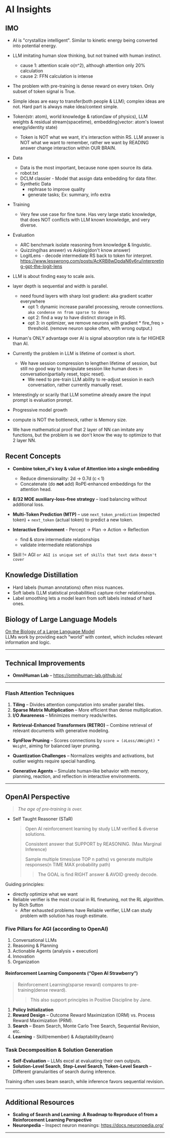 # AI Insights

## IMO

- AI is "crystallize intelligent". Similar to kinetic energy being converted into potential energy.
- LLM imitating human slow thinking, but not trained with human instinct.
  - cause 1: attention scale o(n^2), although attention only 20% calculation
  - cause 2: FFN calculation is intense
- The problem with pre-training is dense reward on every token. Only subset of token signal is True.
- Simple ideas are easy to transfer(both people & LLM); complex ideas are not. Hard part is always make idea/context simple.
- Token(str: atom), world knowledge & ration(law of physics), LLM weights & residual stream(spacetime), embedding(vector: atom's lowest energy/identity state)
  - Token is NOT what we want, it's interaction within RS. LLM answer is NOT what we want to remember, rather we want by READING answer change interaction within OUR BRAIN.

- Data
  - Data is the most important, because none open source its data.
  - robot.txt
  - DCLM classier - Model that assign data embedding for data filter.
  - Synthetic Data
    - rephrase to improve quality
    - generate tasks; Ex: summary, info extra
- Training
  - Very few use case for fine tune. Has very large static knowledge, that does NOT conflicts with LLM known knowledge, and very diverse.
- Evaluation
  - ARC benchmark isolate reasoning from knowledge & linguistic.
  - Quizzing(has answer) vs Asking(don't know answer)
  - LogitLens - decode intermediate RS back to token for interpret. <https://www.lesswrong.com/posts/AcKRB8wDpdaN6v6ru/interpreting-gpt-the-logit-lens>

- LLM is about finding easy to scale axis.
- layer depth is sequential and width is parallel.
  - need found layers with sharp lost gradient: aka gradient scatter everywhere
    - opt 1: dynamic increase parallel processing, reroute connections. `aka condense nn from sparse to dense`
    - opt 2: find a way to have distinct storage in RS.
    - opt 3: in optimizer, we remove neurons with gradient * fire_freq > threshold. (remove neuron spoke often, with wrong output.)

- Human's ONLY advantage over AI is signal absorption rate is far HIGHER than AI.
- Currently the problem in LLM is lifetime of context is short.
  - We have session compression to lengthen lifetime of session, but still no good way to manipulate session like human does in conversation(partially reset, topic reset).
    - We need to pre-train LLM ability to re-adjust session in each conversation, rather currently manually reset.
- Interestingly or scarily that LLM sometime already aware the input prompt is evaluation prompt.
- Progressive model growth
- compute is NOT the bottleneck, rather is Memory size.
- We have mathematical proof that 2 layer of NN can imitate any functions, but the problem is we don't know the way to optimize to that 2 layer NN.

## Recent Concepts

- **Combine token_d's key & value of Attention into a single embedding**  
  - Reduce dimensionality: 2d → 0.7d (c < 1)  
  - Concatenate (do **not** add) RoPE‑enhanced embeddings for the attention head.

- **8/32 MOE auxiliary‑loss‑free strategy** – load balancing without additional loss.

- **Multi‑Token Prediction (MTP)** – use `next_token_prediction` (expected token) + `next_token` (actual token) to predict a new token.

- **Interactive Environment** - Percept -> Plan -> Action -> Reflection
  - find & store intermediate relationships
  - validate intermediate relationships

- Skill != AGI `or AGI is unique set of skills that text data doesn't cover`

## Knowledge Distillation

- Hard labels (human annotations) often miss nuances.  
- Soft labels (LLM statistical probabilities) capture richer relationships.  
- Label smoothing lets a model learn from soft labels instead of hard ones.  

## Biology of Large Language Models

[On the Biology of a Large Language Model](https://transformer-circuits.pub/2025/attribution-graphs/biology.html)  
LLMs work by providing each “world” with context, which includes relevant information and logic.

---

## Technical Improvements

- **OmniHuman Lab** – <https://omnihuman-lab.github.io/>

---

### Flash Attention Techniques

1. **Tiling** – Divides attention computation into smaller parallel tiles.  
2. **Sparse Matrix Multiplication** – More efficient than dense multiplication.  
3. **I/O Awareness** – Minimizes memory reads/writes.

- **Retrieval‑Enhanced Transformers (RETRO)** – Combine retrieval of relevant documents with generative modeling.  

- **SynFlow Pruning** – Scores connections by `score = (∂Loss/∂Weight) * Weight`, aiming for balanced layer pruning.  

- **Quantization Challenges** – Normalizes weights and activations, but outlier weights require special handling.

- **Generative Agents** – Simulate human‑like behavior with memory, planning, reaction, and reflection in interactive environments.

---

## OpenAI Perspective

> *The age of pre‑training is over.*

- Self Taught Reasoner (STaR)

  > Open AI reinforcement learning by study LLM verified & diverse solutions.
  >
  > Consistent answer that SUPPORT by REASONING. (Max Marginal Inference)
  >
  > Sample multiple times(use TOP n paths) vs generate multiple responses(n TIME MAX probability path)
  >> The GOAL is find RIGHT answer & AVOID greedy decode.

Guiding principles:

- directly optimize what we want
- Reliable verifier is the most crucial in RL finetuning, not the RL algorithm. by Rich Sutton
  - After exhausted problems have Reliable verifier, LLM can study problem with solution has rough estimate.

### Five Pillars for AGI (according to OpenAI)

1. Conversational LLMs  
2. Reasoning & Planning  
3. Actionable Agents (analysis + execution)  
4. Innovation  
5. Organization  

#### Reinforcement Learning Components (“Open AI Strawberry”)

> Reinforcement Learning(sparse reward) compares to pre-training(dense reward).
>> This also support principles in Positive Discipline by Jane.

1. **Policy Initialization**  
2. **Reward Design** – Outcome Reward Maximization (ORM) vs. Process Reward Maximization (PRM).  
3. **Search** – Beam Search, Monte Carlo Tree Search, Sequential Revision, etc.  
4. **Learning**  - Skill(remember) & Adaptability(learn)

### Task Decomposition & Solution Generation

- **Self‑Evaluation** – LLMs excel at evaluating their own outputs.  
- **Solution‑Level Search**, **Step‑Level Search**, **Token‑Level Search** – Different granularities of search during inference.

Training often uses beam search, while inference favors sequential revision.

---

## Additional Resources

- **Scaling of Search and Learning: A Roadmap to Reproduce o1 from a Reinforcement Learning Perspective**  
- **Neuronpedia** – Inspect neuron meanings: <https://docs.neuronpedia.org/>

---
